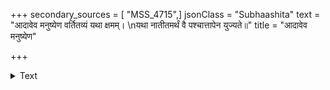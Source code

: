 +++
secondary_sources = [ "MSS_4715",]
jsonClass = "Subhaashita"
text = "आदावेव मनुष्येण वर्तितव्यं यथा क्षमम्।  \nयथा नातीतमर्थं वै पश्चात्तापेन युज्यते॥"
title = "आदावेव मनुष्येण"

+++

<details><summary>Text</summary>

आदावेव मनुष्येण वर्तितव्यं यथा क्षमम्।  
यथा नातीतमर्थं वै पश्चात्तापेन युज्यते॥
</details>
